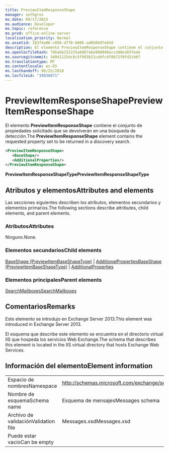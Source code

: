 ```yaml
---
title: PreviewItemResponseShape
manager: sethgros
ms.date: 09/17/2015
ms.audience: Developer
ms.topic: reference
ms.prod: office-online-server
localization_priority: Normal
ms.assetid: 183f4a06-c056-4770-b00b-ad850b97e03d
description: El elemento PreviewItemResponseShape contiene el conjunto de propiedades solicitado que se devolverán en una búsqueda de detección.
ms.openlocfilehash: 7d6abb232225a6807abe988846eccdd8e265fede
ms.sourcegitcommit: 34041125dc8c5f993b21cebfc4f8b72f0fd2cb6f
ms.translationtype: MT
ms.contentlocale: es-ES
ms.lasthandoff: 06/25/2018
ms.locfileid: "19836871"
---
```

# <a name="previewitemresponseshape"></a><span data-ttu-id="85b85-103">PreviewItemResponseShape</span><span class="sxs-lookup"><span data-stu-id="85b85-103">PreviewItemResponseShape</span></span>

<span data-ttu-id="85b85-104">El elemento **PreviewItemResponseShape** contiene el conjunto de propiedades solicitado que se devolverán en una búsqueda de detección.</span><span class="sxs-lookup"><span data-stu-id="85b85-104">The **PreviewItemResponseShape** element contains the requested property set to be returned in a discovery search.</span></span> 
  
```XML
<PreviewItemResponseShape>
   <BaseShape/>
   <AdditionalProperties/>
</PreviewItemResponseShape>
```

 <span data-ttu-id="85b85-105">**PreviewItemResponseShapeType**</span><span class="sxs-lookup"><span data-stu-id="85b85-105">**PreviewItemResponseShapeType**</span></span>
## <a name="attributes-and-elements"></a><span data-ttu-id="85b85-106">Atributos y elementos</span><span class="sxs-lookup"><span data-stu-id="85b85-106">Attributes and elements</span></span>

<span data-ttu-id="85b85-107">Las secciones siguientes describen los atributos, elementos secundarios y elementos primarios.</span><span class="sxs-lookup"><span data-stu-id="85b85-107">The following sections describe attributes, child elements, and parent elements.</span></span>
  
### <a name="attributes"></a><span data-ttu-id="85b85-108">Atributos</span><span class="sxs-lookup"><span data-stu-id="85b85-108">Attributes</span></span>

<span data-ttu-id="85b85-109">Ninguno.</span><span class="sxs-lookup"><span data-stu-id="85b85-109">None.</span></span>
  
### <a name="child-elements"></a><span data-ttu-id="85b85-110">Elementos secundarios</span><span class="sxs-lookup"><span data-stu-id="85b85-110">Child elements</span></span>

<span data-ttu-id="85b85-111">[BaseShape (PreviewItemBaseShapeType)](baseshape-previewitembaseshapetype.md) | [AdditionalProperties](additionalproperties.md)</span><span class="sxs-lookup"><span data-stu-id="85b85-111">[BaseShape (PreviewItemBaseShapeType)](baseshape-previewitembaseshapetype.md) | [AdditionalProperties](additionalproperties.md)</span></span>
  
### <a name="parent-elements"></a><span data-ttu-id="85b85-112">Elementos principales</span><span class="sxs-lookup"><span data-stu-id="85b85-112">Parent elements</span></span>

[<span data-ttu-id="85b85-113">SearchMailboxes</span><span class="sxs-lookup"><span data-stu-id="85b85-113">SearchMailboxes</span></span>](searchmailboxes.md)
  
## <a name="remarks"></a><span data-ttu-id="85b85-114">Comentarios</span><span class="sxs-lookup"><span data-stu-id="85b85-114">Remarks</span></span>

<span data-ttu-id="85b85-115">Este elemento se introdujo en Exchange Server 2013.</span><span class="sxs-lookup"><span data-stu-id="85b85-115">This element was introduced in Exchange Server 2013.</span></span>
  
<span data-ttu-id="85b85-116">El esquema que describe este elemento se encuentra en el directorio virtual IIS que hospeda los servicios Web Exchange.</span><span class="sxs-lookup"><span data-stu-id="85b85-116">The schema that describes this element is located in the IIS virtual directory that hosts Exchange Web Services.</span></span>
  
## <a name="element-information"></a><span data-ttu-id="85b85-117">Información del elemento</span><span class="sxs-lookup"><span data-stu-id="85b85-117">Element information</span></span>

|||
|:-----|:-----|
|<span data-ttu-id="85b85-118">Espacio de nombres</span><span class="sxs-lookup"><span data-stu-id="85b85-118">Namespace</span></span>  <br/> |http://schemas.microsoft.com/exchange/services/2006/messages  <br/> |
|<span data-ttu-id="85b85-119">Nombre de esquema</span><span class="sxs-lookup"><span data-stu-id="85b85-119">Schema name</span></span>  <br/> |<span data-ttu-id="85b85-120">Esquema de mensajes</span><span class="sxs-lookup"><span data-stu-id="85b85-120">Messages schema</span></span>  <br/> |
|<span data-ttu-id="85b85-121">Archivo de validación</span><span class="sxs-lookup"><span data-stu-id="85b85-121">Validation file</span></span>  <br/> |<span data-ttu-id="85b85-122">Messages.xsd</span><span class="sxs-lookup"><span data-stu-id="85b85-122">Messages.xsd</span></span>  <br/> |
|<span data-ttu-id="85b85-123">Puede estar vacío</span><span class="sxs-lookup"><span data-stu-id="85b85-123">Can be empty</span></span>  <br/> ||
   

